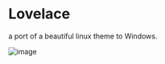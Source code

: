 # Lovelace
a port of a beautiful linux theme to Windows.

![image](https://user-images.githubusercontent.com/81793953/130920785-e40407af-bec6-4184-bf8d-21576a5c038f.png?size=1024)

